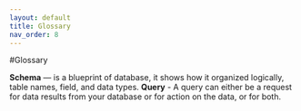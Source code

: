 ```yaml
---
layout: default
title: Glossary
nav_order: 8
---
```


#Glossary

**Schema** — is a blueprint of database, it shows how it organized logically, table names, field, and data types.
**Query** - A query can either be a request for data results from your database or for action on the data, or for both.
